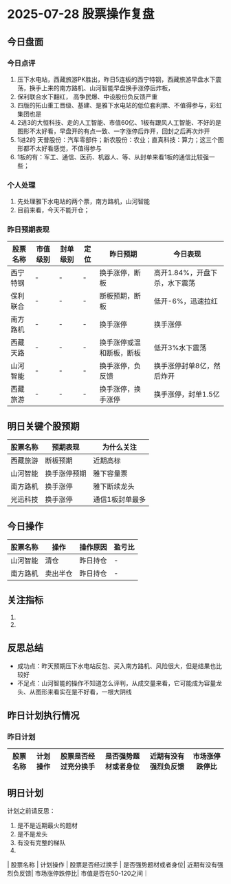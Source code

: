 # 2025-07-28 股票操作复盘

## 今日盘面
### 今日点评
1. 压下水电站，西藏旅游PK胜出，昨日5连板的西宁特钢，西藏旅游早盘水下震荡，换手上来的南方路机、山河智能早盘换手涨停后炸板，
2. 保利联合水下翻红， 高争民爆、中设股份负反馈严重
3. 四版的拓山重工晋级、基建、是雅下水电站的低位套利票、不值得参与，彩虹集团也是
4. 2进3的大恒科技、走的人工智能、市值60亿、1板有跟风人工智能、不好的是图形不太好看，早盘开的有点一致、一字涨停后炸开，回封之后再次炸开
5. 1进2的 天普股份：汽车零部件；新农股份：农业；直真科技：算力；这三个图形都不太好看感觉，不值得参与
6. 1板的有：军工、通信、医药、机器人、等、从封单来看1板的通信比较强一些；
### 个人处理
1. 先处理雅下水电站的两个票，南方路机，山河智能
2. 目前来看，今天不能开仓；
### 昨日预期表现

| 股票名称 | 市值级别 | 封单级别 | 定位 | 昨日预期 | 今日表现 |
|---------|----------|----------|------|----------|----------|
| 西宁特钢 | - | - | - | 换手涨停，断板 | 高开1.84%，开盘下杀，水下震荡 |
| 保利联合 | - | - | - | 断板预期，断板 | 低开-6%，迅速拉红 |
| 南方路机 | - | - | - | 换手涨停 | 换手涨停 |
| 西藏天路 | - | - | - | 换手涨停或温和断板，断板 | 低开3%水下震荡 |
| 山河智能 | - | - | - | 换手涨停，负反馈 | 换手涨停封单8亿，然后炸开 |
| 西藏旅游 | - | - | - | 换手涨停，换手涨停 | 换手涨停，封单1.5亿 |

## 明日关键个股预期
| 股票名称 | 预期表现 | 为什么关注 |
|---------|----------|------------|
| 西藏旅游 | 断板预期 | 近期高标 |
| 山河智能 | 换手涨停预期 | 雅下容量票 |
| 南方路机 | 换手涨停 | 雅下断续龙头 |
| 光迅科技 | 换手涨停 | 通信1板封单最多 |


## 今日操作

| 股票名称 | 操作 | 操作原因 | 盈亏比 |
|---------|------|----------|--------|
| 山河智能 | 清仓 | 昨日持仓 | - | -6%
| 南方路机 | 卖出半仓 | 昨日持仓 | - |10%


## 关注指标
1. 
2. 

## 反思总结
- 成功点：昨天预期压下水电站反包、买入南方路机、风险很大，但是结果也比较好
- 不足点：山河智能的操作不知道怎么评判，从成交量来看，它可能成为容量龙头、从图形来看实在是不好看，一根大阴线

## 昨日计划执行情况
### 昨日计划

| 股票名称 | 计划操作 | 股票是否经过充分换手 | 是否强势题材或者身位| 近期有没有强烈负反馈| 市场涨停跌停比|
|---------|----------|----------|----------|----------|----------|


## 明日计划
计划之前请反思：
1. 是不是近期最火的题材
2. 是不是龙头
3. 有没有完整的梯队
4. 
| 股票名称 | 计划操作 | 股票是否经过换手 | 是否强势题材或者身位| 近期有没有强烈负反馈| 市场涨停跌停比| 市值是否在50-120之间｜
